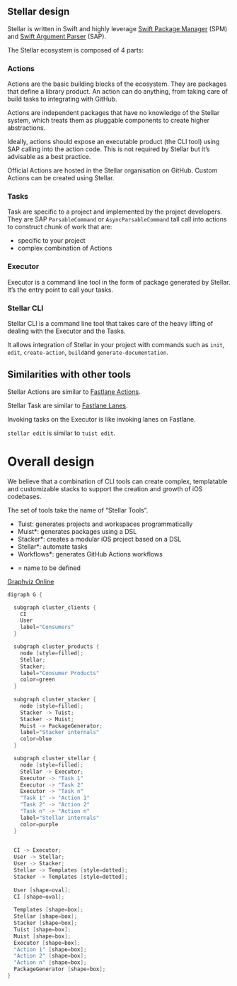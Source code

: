 ## Stellar design

Stellar is written in Swift and highly leverage [Swift Package Manager](https://www.swift.org/package-manager/) (SPM) and [Swift Argument Parser](https://github.com/apple/swift-argument-parser) (SAP).

The Stellar ecosystem is composed of 4 parts:

### Actions

Actions are the basic building blocks of the ecosystem. They are packages that define a library product. An action can do anything, from taking care of build tasks to integrating with GitHub. 

Actions are independent packages that have no knowledge of the Stellar system, which treats them as pluggable components to create higher abstractions.

Ideally, actions should expose an executable product (the CLI tool) using SAP calling into the action code. This is not required by Stellar but it’s advisable as a best practice.

Official Actions are hosted in the Stellar organisation on GitHub. Custom Actions can be created using Stellar.

### Tasks

Task are specific to a project and implemented by the project developers. They are SAP `ParsableCommand` or `AsyncParsableCommand` tall call into actions to construct chunk of work that are:

- specific to your project
- complex combination of Actions

### Executor

Executor is a command line tool in the form of package generated by Stellar. It’s the entry point to call your tasks.

### Stellar CLI

Stellar CLI is a command line tool that takes care of the heavy lifting of dealing with the Executor and the Tasks.

It allows integration of Stellar in your project with commands such as `init`, `edit`, `create-action`, `build`and `generate-documentation`.

## Similarities with other tools

Stellar Actions are similar to [Fastlane Actions](https://docs.fastlane.tools/actions/).

Stellar Task are similar to [Fastlane Lanes](https://docs.fastlane.tools/advanced/lanes/).

Invoking tasks on the Executor is like invoking lanes on Fastlane.

`stellar edit` is similar to `tuist edit`.

# Overall design

We believe that a combination of CLI tools can create complex, templatable and customizable stacks to support the creation and growth of iOS codebases.

The set of tools take the name of “Stellar Tools”.

- Tuist: generates projects and workspaces programmatically
- Muist*: generates packages using a DSL
- Stacker*: creates a modular iOS project based on a DSL
- Stellar*: automate tasks
- Workflows*: generates GitHub Actions workflows

* = name to be defined

[Graphviz Online](https://dreampuf.github.io/GraphvizOnline/)

```swift
digraph G {

  subgraph cluster_clients {
    CI
    User
    label="Consumers"
  }

  subgraph cluster_products {
    node [style=filled];
    Stellar;
    Stacker;
    label="Consumer Products"
    color=green
  }
  
  subgraph cluster_stacker {
    node [style=filled];
    Stacker -> Tuist;
    Stacker -> Muist;
    Muist -> PackageGenerator;
    label="Stacker internals"
    color=blue
  }

  subgraph cluster_stellar {
    node [style=filled];
    Stellar -> Executor;
    Executor -> "Task 1"
    Executor -> "Task 2"
    Executor -> "Task n"
    "Task 1" -> "Action 1"
    "Task 2" -> "Action 2"
    "Task n" -> "Action n"
    label="Stellar internals"
    color=purple
  }

  
  CI -> Executor;
  User -> Stellar;
  User -> Stacker;
  Stellar -> Templates [style=dotted];
  Stacker -> Templates [style=dotted];
  
  User [shape=oval];
  CI [shape=oval];
  
  Templates [shape=box];
  Stellar [shape=box];
  Stacker [shape=box];
  Tuist [shape=box];
  Muist [shape=box];
  Executor [shape=box];
  "Action 1" [shape=box];
  "Action 2" [shape=box];
  "Action n" [shape=box];
  PackageGenerator [shape=box];
}
```
